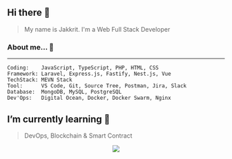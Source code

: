 ## Hi there 👋
> My name is Jakkrit. I'm a Web Full Stack Developer

### About me... 💬 
___
``` 
Coding:    JavaScript, TypeScript, PHP, HTML, CSS
Framework: Laravel, Express.js, Fastify, Nest.js, Vue
TechStack: MEVN Stack
Tool:      VS Code, Git, Source Tree, Postman, Jira, Slack
Database:  MongoDB, MySQL, PostgreSQL
Dev'Ops:   Digital Ocean, Docker, Docker Swarm, Nginx
```

## I’m currently learning 🌱
> DevOps, Blockchain & Smart Contract

<p align="center">
  <a href="https://hits.seeyoufarm.com"><img src="https://hits.seeyoufarm.com/api/count/incr/badge.svg?url=https%3A%2F%2Fgithub.com%2Fjakkrit-puts&count_bg=%2379C83D&title_bg=%23555555&icon=&icon_color=%23E7E7E7&title=hits&edge_flat=false"/></a>
</p>

<!--
**jakkrit-puts/jakkrit-puts** is a ✨ _special_ ✨ repository because its `README.md` (this file) appears on your GitHub profile.

Here are some ideas to get you started:

- 🔭 I’m currently working on ...
- 🌱 I’m currently learning ...
- 👯 I’m looking to collaborate on ...
- 🤔 I’m looking for help with ...
- 💬 Ask me about ...
- 📫 How to reach me: ...
- 😄 Pronouns: ...
- ⚡ Fun fact: ...
-->
